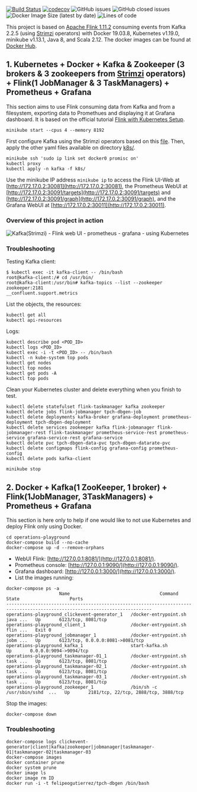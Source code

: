 
[![Build Status](https://travis-ci.com/felipegutierrez/explore-flink.svg?branch=master)](https://travis-ci.com/felipegutierrez/explore-flink)
[![codecov](https://codecov.io/gh/felipegutierrez/explore-flink/branch/master/graph/badge.svg?token=MFG0YKQT25)](https://codecov.io/gh/felipegutierrez/explore-flink)
![GitHub issues](https://img.shields.io/github/issues-raw/felipegutierrez/explore-flink)
![GitHub closed issues](https://img.shields.io/github/issues-closed-raw/felipegutierrez/explore-flink)
![Docker Image Size (latest by date)](https://img.shields.io/docker/image-size/felipeogutierrez/explore-flink)
![Lines of code](https://img.shields.io/tokei/lines/github/felipegutierrez/explore-flink)


This project is based on [Apache Flink 1.11.2](https://flink.apache.org/) consuming events from Kafka 2.2.5 (using [Strimzi](https://strimzi.io/quickstarts/) operators) with Docker 19.03.8, Kubernetes v1.19.0, minikube v1.13.1, Java 8, and Scala 2.12. The docker images can be found at [Docker Hub](https://hub.docker.com/repository/docker/felipeogutierrez/explore-flink). 

## 1. Kubernetes + Docker + Kafka & Zookeeper (3 brokers & 3 zookeepers from [Strimzi](https://strimzi.io/quickstarts/) operators) + Flink(1 JobManager & 3 TaskManagers) + Prometheus + Grafana

This section aims to use Flink consuming data from Kafka and from a filesystem, exporting data to Promethues and displaying it at Grafana dashboard. It is based on the official tutorial [Flink with Kubernetes Setup](https://ci.apache.org/projects/flink/flink-docs-stable/ops/deployment/kubernetes.html).
```
minikube start --cpus 4 --memory 8192
```
First configure Kafka using the Strimzi operators based on this [file](k8s/kafka-using-strimzi.sh). Then, apply the other yaml files available on directory [k8s/](k8s/).
```
minikube ssh 'sudo ip link set docker0 promisc on'
kubectl proxy
kubectl apply -n kafka -f k8s/
```
Use the minikube IP address `minikube ip` to access the Flink UI-Web at [http://172.17.0.2:30081](http://172.17.0.2:30081), the Prometheus WebUI at [http://172.17.0.2:30091/targets](http://172.17.0.2:30091/targets) and [http://172.17.0.2:30091/graph](http://172.17.0.2:30091/graph), and the Grafana WebUI at [http://172.17.0.2:30011](http://172.17.0.2:30011).

### Overview of this project in action

![Kafka(Strimzi) - Flink web UI - prometheus - grafana - using Kubernetes](images/screencast-00.gif)

### Troubleshooting
Testing Kafka client:
```
$ kubectl exec -it kafka-client -- /bin/bash
root@kafka-client:/# cd /usr/bin/
root@kafka-client:/usr/bin# kafka-topics --list --zookeeper zookeeper:2181
__confluent.support.metrics
```
List the objects, the resources:
```
kubectl get all
kubectl api-resources
```
Logs:
```
kubectl describe pod <POD_ID>
kubectl logs <POD_ID>
kubectl exec -i -t <POD_ID> -- /bin/bash
kubectl -n kube-system top pods
kubectl get nodes
kubectl top nodes
kubectl get pods -A
kubectl top pods
```
Clean your Kubernetes cluster and delete everything when you finish to test.
```
kubectl delete statefulset flink-taskmanager kafka zookeeper
kubectl delete jobs flink-jobmanager tpch-dbgen-job
kubectl delete deployments kafka-broker grafana-deployment prometheus-deployment tpch-dbgen-deployment
kubectl delete services zookeeper kafka flink-jobmanager flink-jobmanager-rest flink-taskmanager prometheus-service-rest prometheus-service grafana-service-rest grafana-service
kubectl delete pvc tpch-dbgen-data-pvc tpch-dbgen-datarate-pvc
kubectl delete configmaps flink-config grafana-config prometheus-config
kubectl delete pods kafka-client

minikube stop
```

## 2. Docker + Kafka(1 ZooKeeper, 1 broker) + Flink(1JobManager, 3TaskManagers) + Prometheus + Grafana
This section is here only to help if one would like to not use Kubernetes and deploy Flink only using Docker.
```
cd operations-playground
docker-compose build --no-cache
docker-compose up -d --remove-orphans
```
 - WebUI Flink: [http://127.0.0.1:8081/](http://127.0.0.1:8081/).
 - Prometheus console: [http://127.0.0.1:9090/](http://127.0.0.1:9090/).
 - Grafana dashboard: [http://127.0.0.1:3000/](http://127.0.0.1:3000/).
 - List the images running:
```
docker-compose ps -a
                    Name                                  Command               State                   Ports                
-----------------------------------------------------------------------------------------------------------------------------
operations-playground_clickevent-generator_1   /docker-entrypoint.sh java ...   Up       6123/tcp, 8081/tcp                  
operations-playground_client_1                 /docker-entrypoint.sh flin ...   Exit 0                                       
operations-playground_jobmanager_1             /docker-entrypoint.sh jobm ...   Up       6123/tcp, 0.0.0.0:8081->8081/tcp    
operations-playground_kafka_1                  start-kafka.sh                   Up       0.0.0.0:9094->9094/tcp              
operations-playground_taskmanager-01_1         /docker-entrypoint.sh task ...   Up       6123/tcp, 8081/tcp                  
operations-playground_taskmanager-02_1         /docker-entrypoint.sh task ...   Up       6123/tcp, 8081/tcp                  
operations-playground_taskmanager-03_1         /docker-entrypoint.sh task ...   Up       6123/tcp, 8081/tcp                  
operations-playground_zookeeper_1              /bin/sh -c /usr/sbin/sshd  ...   Up       2181/tcp, 22/tcp, 2888/tcp, 3888/tcp
```
Stop the images:
```
docker-compose down
```

### Troubleshooting
```
docker-compose logs clickevent-generator|client|kafka|zookeeper|jobmanager|taskmanager-01|taskmanager-02|taskmanager-03
docker-compose images
docker container prune
docker system prune
docker image ls
docker image rm ID
docker run -i -t felipeogutierrez/tpch-dbgen /bin/bash
```

